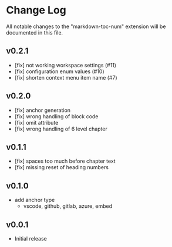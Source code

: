 # Change Log

All notable changes to the "markdown-toc-num" extension will be documented in this file.

## v0.2.1

- [fix] not working workspace settings (#11)
- [fix] configuration enum values (#10)
- [fix] shorten context menu item name (#7)

## v0.2.0

- [fix] anchor generation
- [fix] wrong handling of block code
- [fix] omit attribute
- [fix] wrong handling of 6 level chapter

## v0.1.1

- [fix] spaces too much before chapter text
- [fix] missing reset of heading numbers

## v0.1.0

- add anchor type
    - vscode, github, gitlab, azure, embed

## v0.0.1

- Initial release
